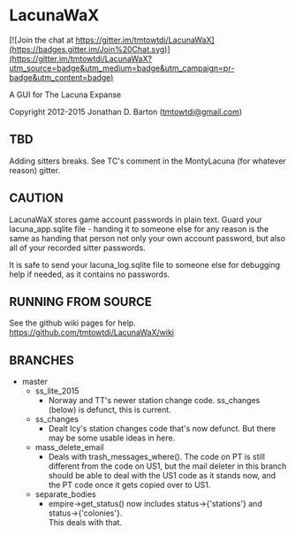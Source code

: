 LacunaWaX
=========

[![Join the chat at https://gitter.im/tmtowtdi/LacunaWaX](https://badges.gitter.im/Join%20Chat.svg)](https://gitter.im/tmtowtdi/LacunaWaX?utm_source=badge&utm_medium=badge&utm_campaign=pr-badge&utm_content=badge)

A GUI for The Lacuna Expanse

Copyright 2012-2015 Jonathan D. Barton (tmtowtdi@gmail.com) 

TBD
------
Adding sitters breaks.  See TC's comment in the MontyLacuna (for whatever 
reason) gitter.

CAUTION
-------
LacunaWaX stores game account passwords in plain text.  Guard your lacuna\_app.sqlite file \- handing it to someone else for any reason is the same as handing that person not only your own account password, but also all of your recorded sitter passwords.

It is safe to send your lacuna\_log.sqlite file to someone else for debugging help if needed, as it contains no passwords.

RUNNING FROM SOURCE
-------------------
See the github wiki pages for help.  https://github.com/tmtowtdi/LacunaWaX/wiki

BRANCHES
--------
- master
    - ss_lite_2015
        - Norway and TT's newer station change code.  ss_changes (below) is defunct, this 
          is current.
    - ss_changes
        - Dealt Icy's station changes code that's now defunct.  But there may be some 
          usable ideas in here.
    - mass_delete_email
        - Deals with trash_messages_where().  The code on PT is still different from the 
          code on US1, but the mail deleter in this branch should be able to deal with the 
          US1 code as it stands now, and the PT code once it gets copied over to US1.
    - separate_bodies
        - empire->get_status() now includes status->{'stations'} and status->{'colonies'}.  
          This deals with that.


